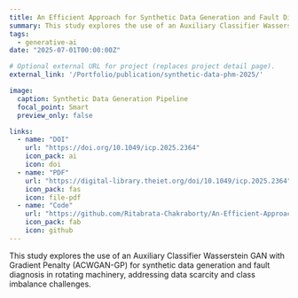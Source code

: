 ```yaml
---
title: An Efficient Approach for Synthetic Data Generation and Fault Diagnosis for Rotating Machinery
summary: This study explores the use of an Auxiliary Classifier Wasserstein GAN with Gradient Penalty (ACWGAN-GP) for synthetic data generation and fault diagnosis in rotating machinery, addressing data scarcity and class imbalance challenges.
tags:
  - generative-ai
date: "2025-07-01T00:00:00Z"

# Optional external URL for project (replaces project detail page).
external_link: '/Portfolio/publication/synthetic-data-phm-2025/'

image:
  caption: Synthetic Data Generation Pipeline
  focal_point: Smart
  preview_only: false

links:
  - name: "DOI"
    url: "https://doi.org/10.1049/icp.2025.2364"
    icon_pack: ai
    icon: doi
  - name: "PDF"
    url: "https://digital-library.theiet.org/doi/10.1049/icp.2025.2364"
    icon_pack: fas
    icon: file-pdf
  - name: "Code"
    url: "https://github.com/Ritabrata-Chakraborty/An-Efficient-Approach-for-Synthetic-Data-Generation-and-Fault-Diagnosis-for-Rotating-Machinery"
    icon_pack: fab
    icon: github
---
```


This study explores the use of an Auxiliary Classifier Wasserstein GAN with Gradient Penalty (ACWGAN-GP) for synthetic data generation and fault diagnosis in rotating machinery, addressing data scarcity and class imbalance challenges.
